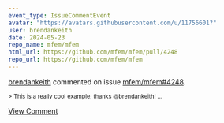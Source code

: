 ```yaml
---
event_type: IssueCommentEvent
avatar: "https://avatars.githubusercontent.com/u/11756601?"
user: brendankeith
date: 2024-05-23
repo_name: mfem/mfem
html_url: https://github.com/mfem/mfem/pull/4248
repo_url: https://github.com/mfem/mfem
---
```


<a href='https://github.com/brendankeith' target='_blank'>brendankeith</a> commented on issue <a href='https://github.com/mfem/mfem/pull/4248' target='_blank'>mfem/mfem#4248</a>.

<small>> This is a really cool example, thanks @brendankeith!...</small>

<a href='https://github.com/mfem/mfem/pull/4248' target='_blank'>View Comment</a>